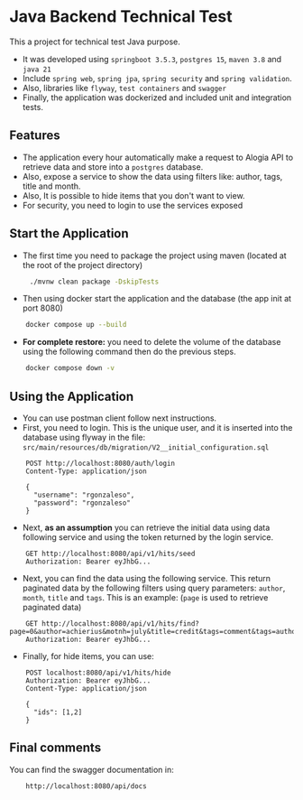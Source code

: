 # Java Backend Technical Test

This a project for technical test Java purpose.

- It was developed using `springboot 3.5.3`, `postgres 15`, `maven 3.8` and `java 21`
- Include `spring web`, `spring jpa`, `spring security` and `spring validation`.
- Also, libraries like `flyway`, `test containers` and `swagger` 
- Finally, the application was dockerized and included unit and integration tests.

## Features

- The application every hour automatically make a request to Alogia API to retrieve data and store into a `postgres` database.
- Also, expose a service to show the data using filters like: author, tags, title and month.
- Also, It is possible to hide items that you don't want to view.
- For security, you need to login to use the services exposed

## Start the Application

- The first time you need to package the project using maven (located at the root of the project directory)
```bash
     ./mvnw clean package -DskipTests   
 ```
- Then using docker start the application and the database (the app init at port 8080)
```bash
    docker compose up --build  
```
- **For complete restore:** you need to delete the volume of the database using the following command then do the previous steps.
```bash
    docker compose down -v     
```

## Using the Application

- You can use postman client follow next instructions.
- First, you need to login. This is the unique user, and it is inserted into the database using flyway in the file: `src/main/resources/db/migration/V2__initial_configuration.sql`
```
    POST http://localhost:8080/auth/login
    Content-Type: application/json
    
    {
      "username": "rgonzaleso",
      "password": "rgonzaleso"
    }
```
- Next, **as an assumption** you can retrieve the initial data using data following service and using the token returned by the login service. 
```
    GET http://localhost:8080/api/v1/hits/seed
    Authorization: Bearer eyJhbG...
```
- Next, you can find the data using the following service. This return paginated data by the following filters using query parameters: 
`author`, `month`, `title` and `tags`. This is an example: (`page` is used to retrieve paginated data)
```
    GET http://localhost:8080/api/v1/hits/find?page=0&author=achierius&motnh=july&title=credit&tags=comment&tags=author_achierius
    Authorization: Bearer eyJhbG...
```
- Finally, for hide items, you can use:
```
    POST localhost:8080/api/v1/hits/hide
    Authorization: Bearer eyJhbG...
    Content-Type: application/json
    
    {
      "ids": [1,2]
    }
```

## Final comments

You can find the swagger documentation in: 
```
    http://localhost:8080/api/docs
```